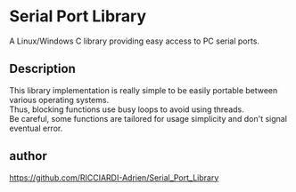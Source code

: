 # Serial Port Library
A Linux/Windows C library providing easy access to PC serial ports.

## Description
This library implementation is really simple to be easily portable between various operating systems.  
Thus, blocking functions use busy loops to avoid using threads.  
Be careful, some functions are tailored for usage simplicity and don't signal eventual error.

## author
https://github.com/RICCIARDI-Adrien/Serial_Port_Library
